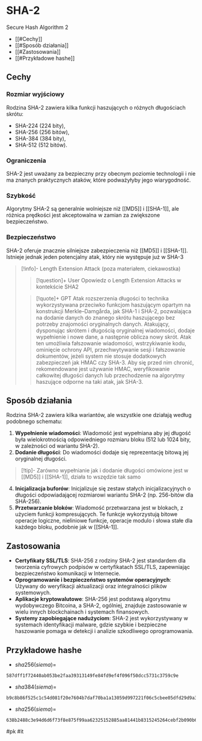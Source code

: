 # SHA-2
Secure Hash Algorithm 2

- [[#Cechy]]
- [[#Sposób działania]]
- [[#Zastosowania]]
- [[#Przykładowe hashe]]

## Cechy
### Rozmiar wyjściowy
Rodzina SHA-2 zawiera kilka funkcji haszujących o różnych długościach skrótu: 
- SHA-224 (224 bity), 
- SHA-256 (256 bitów), 
- SHA-384 (384 bity), 
- SHA-512 (512 bitów).

### Ograniczenia
SHA-2 jest uważany za bezpieczny przy obecnym poziomie technologii i nie ma znanych praktycznych ataków, które podważyłyby jego wiarygodność.

### Szybkość
Algorytmy SHA-2 są generalnie wolniejsze niż [[MD5]] i [[SHA-1]], ale różnica prędkości jest akceptowalna w zamian za zwiększone bezpieczeństwo.

### Bezpieczeństwo
SHA-2 oferuje znacznie silniejsze zabezpieczenia niż [[MD5]] i [[SHA-1]]. Istnieje jednak jeden potencjalny atak, który nie występuje już w SHA-3
> [!info]- Length Extension Attack (poza materiałem, ciekawostka)
> > [!question]+ User
> > Opowiedz o Length Extension Attacks w kontekście SHA2
>
> > [!quote]+ GPT
> > Atak rozszerzenia długości to technika wykorzystywana przeciwko funkcjom haszującym opartym na konstrukcji Merkle–Damgårda, jak SHA-1 i SHA-2, pozwalająca na dodanie danych do znanego skrótu haszującego bez potrzeby znajomości oryginalnych danych. Atakujący, dysponując skrótem i długością oryginalnej wiadomości, dodaje wypełnienie i nowe dane, a następnie oblicza nowy skrót. Atak ten umożliwia fałszowanie wiadomości, wstrzykiwanie kodu, ominięcie ochrony API, przechwytywanie sesji i fałszowanie dokumentów, jeżeli system nie stosuje dodatkowych zabezpieczeń jak HMAC czy SHA-3. Aby się przed nim chronić, rekomendowane jest używanie HMAC, weryfikowanie całkowitej długości danych lub przechodzenie na algorytmy haszujące odporne na taki atak, jak SHA-3.

## Sposób działania

Rodzina SHA-2 zawiera kilka wariantów, ale wszystkie one działają według podobnego schematu:
1. __Wypełnienie wiadomości__: Wiadomość jest wypełniana aby jej długość była wielokrotnością odpowiedniego rozmiaru bloku (512 lub 1024 bity, w zależności od wariantu SHA-2).
2. __Dodanie długości__: Do wiadomości dodaje się reprezentację bitową jej oryginalnej długości.
> [!tip]- Zarówno wypełnianie jak i dodanie długości omówione jest w [[MD5]] i [[SHA-1]], działa to wszędzie tak samo
4. __Inicjalizacja buforów__: Inicjalizuje się zestaw stałych inicjalizacyjnych o długości odpowiadającej rozmiarowi wariantu SHA-2 (np. 256-bitów dla SHA-256).
5. __Przetwarzanie bloków__: Wiadomość przetwarzana jest w blokach, z użyciem funkcji kompresujących. Te funkcje wykorzystują bitowe operacje logiczne, nieliniowe funkcje, operacje modulo i słowa stałe dla każdego bloku, podobnie jak w [[SHA-1]].

## Zastosowania
- __Certyfikaty SSL/TLS__: SHA-256 z rodziny SHA-2 jest standardem dla tworzenia cyfrowych podpisów w certyfikatach SSL/TLS, zapewniając bezpieczeństwo komunikacji w Internecie.
- __Oprogramowanie i bezpieczeństwo systemów operacyjnych__: Używany do weryfikacji aktualizacji oraz integralności plików systemowych.
- __Aplikacje kryptowalutowe__: SHA-256 jest podstawą algorytmu wydobywczego Bitcoina, a SHA-2, ogólniej, znajduje zastosowanie w wielu innych blockchainach i systemach finansowych.
- __Systemy zapobiegające nadużyciom__: SHA-2 jest wykorzystywany w systemach identyfikacji malware, gdzie szybkie i bezpieczne haszowanie pomaga w detekcji i analizie szkodliwego oprogramowania.

## Przykładowe hashe
- $sha256(siema)$=
```
587dff1f72440ab053be2faa39313149fe84fd9ef4f096f50dcc5731c3759c9e
```
- $sha384(siema)$= 
```
b9c8b86f525c1c54d081f20e7604b7daf70ba1a13059d997221f06c5cbee05dfd29d9a38c50e1abdb6eb63ee3d9c8e57
```
- $sha256(siema)$= 
```
638b2488c3e94d6d6f73f8e875f99aa62325152885aa81441b8315245264cebf2b090b60cfe7591a892798094809437915061cb9dd939d6cd35e6a370df669f3
```

#pk #it 